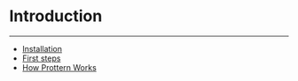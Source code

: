 # Introduction
***

- [Installation]("https://github.com/Lucas-Lopes-Pultz/prottern-docs/blob/master/1_introduction/1.01_Installation")
- [First steps]("https://github.com/Lucas-Lopes-Pultz/prottern-docs/blob/master/1_introduction/1.02_First%20steps")
- [How Prottern Works]("https://github.com/Lucas-Lopes-Pultz/prottern-docs/blob/master/1_introduction/1.03_How%20Prottern%20Works")
